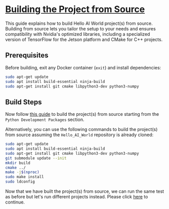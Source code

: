 # [Building the Project from Source](https://github.com/dusty-nv/jetson-inference/blob/master/docs/building-repo-2.md)

This guide explains how to build Hello AI World project(s) from source. Building from source lets you tailor the setup to your needs and ensures compatibility with Nvidia's optimized libraries, including a specialized version of TensorFlow for the Jetson platform and CMake for C++ projects.

## Prerequisites

Before building, exit any Docker container (`exit`) and install dependencies:

```bash
sudo apt-get update
sudo apt install build-essential ninja-build 
sudo apt-get install git cmake libpython3-dev python3-numpy
```

## Build Steps

Now follow [this guide](https://github.com/dusty-nv/jetson-inference/blob/master/docs/building-repo-2.md) to build the project(s) from source starting from the `Python Development Packages` section.

Alternatively, you can use the following commands to build the project(s) from source assuming the `Hello_AI_World` repository is already cloned:

```bash
sudo apt-get update
sudo apt install build-essential ninja-build 
sudo apt-get install git cmake libpython3-dev python3-numpy
git submodule update --init
mkdir build
cmake ../
make -j$(nproc)
sudo make install
sudo ldconfig
```

Now that we have built the project(s) from source, we can run the same test as before but let's run different projects instead. Please click [here]() to continue.

